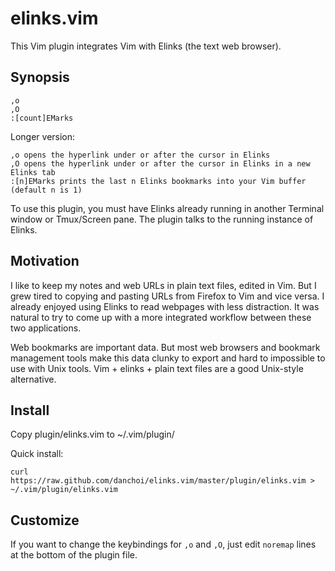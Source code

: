 # elinks.vim

This Vim plugin integrates Vim with Elinks (the text web browser).

## Synopsis

    ,o
    ,O
    :[count]EMarks

Longer version:

    ,o opens the hyperlink under or after the cursor in Elinks
    ,O opens the hyperlink under or after the cursor in Elinks in a new Elinks tab
    :[n]EMarks prints the last n Elinks bookmarks into your Vim buffer (default n is 1)

To use this plugin, you must have Elinks already running in another Terminal
window or Tmux/Screen pane.  The plugin talks to the running instance of
Elinks.


## Motivation

I like to keep my notes and web URLs in plain text files, edited in Vim.  But I
grew tired to copying and pasting URLs from Firefox to Vim and vice versa.  I
already enjoyed using Elinks to read webpages with less distraction.  It was
natural to try to come up with a more integrated workflow between these two
applications. 

Web bookmarks are important data. But most web browsers and bookmark management
tools make this data clunky to export and hard to impossible to use with Unix
tools. Vim + elinks + plain text files are a good Unix-style alternative.


## Install

Copy plugin/elinks.vim to ~/.vim/plugin/

Quick install:

    curl https://raw.github.com/danchoi/elinks.vim/master/plugin/elinks.vim > ~/.vim/plugin/elinks.vim

## Customize

If you want to change the keybindings for `,o` and `,O`, just edit `noremap`
lines at the bottom of the plugin file.

